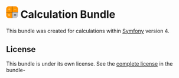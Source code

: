 ![Logo](public/images/icons/icon-032x032.png) Calculation Bundle
=======

This bundle was created for calculations within <a href="https://symfony.com" target="_blank">Symfony</a> version 4.

License
-------
This bundle is under its own license. See the [complete license](LICENSE.md) in the bundle-

